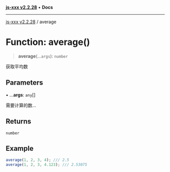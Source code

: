 [**js-xxx v2.2.28**](../README.md) • **Docs**

***

[js-xxx v2.2.28](../README.md) / average

# Function: average()

> **average**(...`args`): `number`

获取平均数

## Parameters

• ...**args**: `any`[]

需要计算的数...

## Returns

`number`

## Example

```ts
average(1, 2, 3, 4); /// 2.5
average(1, 2, 3, 4.123); /// 2.53075
```
